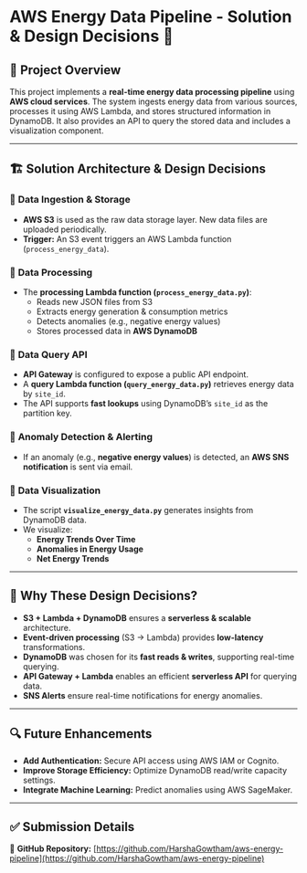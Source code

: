 # AWS Energy Data Pipeline - Solution & Design Decisions 🚀  

## 📌 Project Overview  
This project implements a **real-time energy data processing pipeline** using **AWS cloud services**. The system ingests energy data from various sources, processes it using AWS Lambda, and stores structured information in DynamoDB. It also provides an API to query the stored data and includes a visualization component.  

---

## **🏗️ Solution Architecture & Design Decisions**  

### 🔹 **Data Ingestion & Storage**
- **AWS S3** is used as the raw data storage layer. New data files are uploaded periodically.  
- **Trigger:** An S3 event triggers an AWS Lambda function (`process_energy_data`).  

### 🔹 **Data Processing**
- The **processing Lambda function (`process_energy_data.py`)**:
  - Reads new JSON files from S3  
  - Extracts energy generation & consumption metrics  
  - Detects anomalies (e.g., negative energy values)  
  - Stores processed data in **AWS DynamoDB**  

### 🔹 **Data Query API**
- **API Gateway** is configured to expose a public API endpoint.  
- A **query Lambda function (`query_energy_data.py`)** retrieves energy data by `site_id`.  
- The API supports **fast lookups** using DynamoDB’s `site_id` as the partition key.  

### 🔹 **Anomaly Detection & Alerting**
- If an anomaly (e.g., **negative energy values**) is detected, an **AWS SNS notification** is sent via email.  

### 🔹 **Data Visualization**
- The script **`visualize_energy_data.py`** generates insights from DynamoDB data.  
- We visualize:  
  - **Energy Trends Over Time**  
  - **Anomalies in Energy Usage**  
  - **Net Energy Trends**  

---

## **🚀 Why These Design Decisions?**
- **S3 + Lambda + DynamoDB** ensures a **serverless & scalable** architecture.  
- **Event-driven processing** (S3 → Lambda) provides **low-latency** transformations.  
- **DynamoDB** was chosen for its **fast reads & writes**, supporting real-time querying.  
- **API Gateway + Lambda** enables an efficient **serverless API** for querying data.  
- **SNS Alerts** ensure real-time notifications for energy anomalies.  

---

## **🔍 Future Enhancements**
- **Add Authentication:** Secure API access using AWS IAM or Cognito.  
- **Improve Storage Efficiency:** Optimize DynamoDB read/write capacity settings.  
- **Integrate Machine Learning:** Predict anomalies using AWS SageMaker.  

---

## **✅ Submission Details**
📌 **GitHub Repository:** [https://github.com/HarshaGowtham/aws-energy-pipeline](https://github.com/HarshaGowtham/aws-energy-pipeline)  


